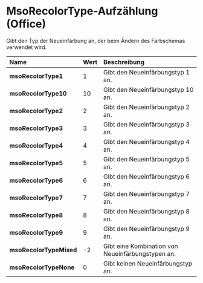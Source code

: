 
# MsoRecolorType-Aufzählung (Office)

Gibt den Typ der Neueinfärbung an, der beim Ändern des Farbschemas verwendet wird.



|**Name**|**Wert**|**Beschreibung**|
|:-----|:-----|:-----|
|**msoRecolorType1**|1|Gibt den Neueinfärbungstyp 1 an.|
|**msoRecolorType10**|10|Gibt den Neueinfärbungstyp 10 an.|
|**msoRecolorType2**|2|Gibt den Neueinfärbungstyp 2 an.|
|**msoRecolorType3**|3|Gibt den Neueinfärbungstyp 3 an.|
|**msoRecolorType4**|4|Gibt den Neueinfärbungstyp 4 an.|
|**msoRecolorType5**|5|Gibt den Neueinfärbungstyp 5 an.|
|**msoRecolorType6**|6|Gibt den Neueinfärbungstyp 6 an.|
|**msoRecolorType7**|7|Gibt den Neueinfärbungstyp 7 an.|
|**msoRecolorType8**|8|Gibt den Neueinfärbungstyp 8 an.|
|**msoRecolorType9**|9|Gibt den Neueinfärbungstyp 9 an.|
|**msoRecolorTypeMixed**|-2|Gibt eine Kombination von Neueinfärbungstypen an.|
|**msoRecolorTypeNone**|0|Gibt keinen Neueinfärbungstyp an.|
